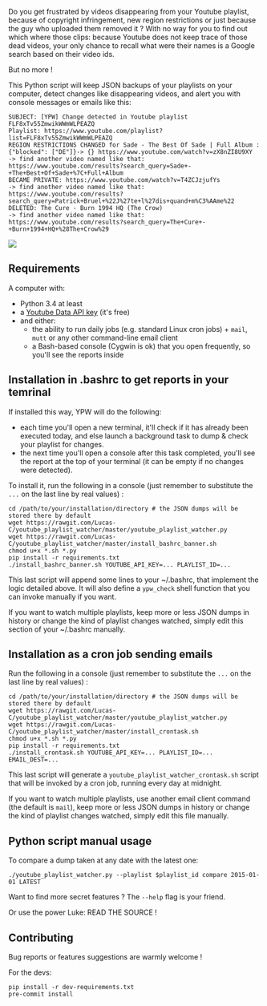 Do you get frustrated by videos disappearing from your Youtube playlist,
because of copyright infringement, new region restrictions or just because the guy who uploaded them removed it ?
With no way for you to find out which where those clips:
because Youtube does not keep trace of those dead videos,
your only chance to recall what were their names is a Google search based on their video ids.

But no more !

This Python script will keep JSON backups of your playlists on your computer,
detect changes like disappearing videos,
and alert you with console messages or emails like this:

    SUBJECT: [YPW] Change detected in Youtube playlist FLF8xTv55ZmwikWWmWLPEAZQ
    Playlist: https://www.youtube.com/playlist?list=FLF8xTv55ZmwikWWmWLPEAZQ
    REGION RESTRICTIONS CHANGED for Sade - The Best Of Sade | Full Album : {"blocked": ["DE"]}-> {} https://www.youtube.com/watch?v=zX8nZI8U9XY
    -> find another video named like that: https://www.youtube.com/results?search_query=Sade+-+The+Best+Of+Sade+%7C+Full+Album
    BECAME PRIVATE: https://www.youtube.com/watch?v=T4ZCJzjufYs
    -> find another video named like that: https://www.youtube.com/results?search_query=Patrick+Bruel+%22J%27te+l%27dis+quand+m%C3%AAme%22
    DELETED: The Cure - Burn 1994 HQ (The Crow)
    -> find another video named like that: https://www.youtube.com/results?search_query=The+Cure+-+Burn+1994+HQ+%28The+Crow%29

![](https://chezsoi.org/lucas/wwcb/photos/NinjaTurtlesPowerRangers.gif)


## Requirements
A computer with:

- Python 3.4 at least
- a [Youtube Data API key](https://developers.google.com/youtube/v3/getting-started) (it's free)
- and either:
    * the ability to run daily jobs (e.g. standard Linux cron jobs) + `mail`, `mutt` or any other command-line email client
    * a Bash-based console (Cygwin is ok) that you open frequently, so you'll see the reports inside


## Installation in .bashrc to get reports in your temrinal

If installed this way, YPW will do the following:
- each time you'll open a new terminal, it'll check if it has already been executed today,
and else launch a background task to dump & check your playlist for changes.
- the next time you'll open a console after this task completed,
you'll see the report at the top of your terminal (it can be empty if no changes were detected).

To install it, run the following in a console (just remember to substitute the `...` on the last line by real values) :

    cd /path/to/your/installation/directory # the JSON dumps will be stored there by default
    wget https://rawgit.com/Lucas-C/youtube_playlist_watcher/master/youtube_playlist_watcher.py
    wget https://rawgit.com/Lucas-C/youtube_playlist_watcher/master/install_bashrc_banner.sh
    chmod u+x *.sh *.py
    pip install -r requirements.txt
    ./install_bashrc_banner.sh YOUTUBE_API_KEY=... PLAYLIST_ID=...

This last script will append some lines to your ~/.bashrc, that implement the logic detailed above.
It will also define a `ypw_check` shell function that you can invoke manually if you want.

If you want to watch multiple playlists, keep more or less JSON dumps in history
or change the kind of playlist changes watched, simply edit this section of your ~/.bashrc manually.


## Installation as a cron job sending emails

Run the following in a console (just remember to substitute the `...` on the last line by real values) :

    cd /path/to/your/installation/directory # the JSON dumps will be stored there by default
    wget https://rawgit.com/Lucas-C/youtube_playlist_watcher/master/youtube_playlist_watcher.py
    wget https://rawgit.com/Lucas-C/youtube_playlist_watcher/master/install_crontask.sh
    chmod u+x *.sh *.py
    pip install -r requirements.txt
    ./install_crontask.sh YOUTUBE_API_KEY=... PLAYLIST_ID=... EMAIL_DEST=...

This last script will generate a `youtube_playlist_watcher_crontask.sh` script that will be invoked by a cron job,
running every day at midnight.

If you want to watch multiple playlists, use another email client command (the default is `mail`),
keep more or less JSON dumps in history or change the kind of playlist changes watched,
simply edit this file manually.


## Python script manual usage

To compare a dump taken at any date with the latest one:

    ./youtube_playlist_watcher.py --playlist $playlist_id compare 2015-01-01 LATEST

Want to find more secret features ? The `--help` flag is your friend.

Or use the power Luke: READ THE SOURCE !


## Contributing

Bug reports or features suggestions are warmly welcome !

For the devs:

    pip install -r dev-requirements.txt
    pre-commit install

